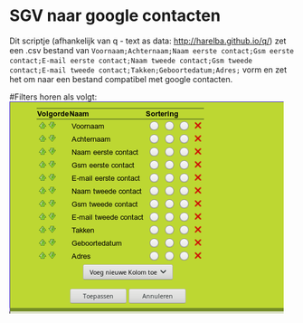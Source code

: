# SGV naar google contacten
Dit scriptje (afhankelijk van q - text as data: http://harelba.github.io/q/) zet een .csv bestand van `Voornaam;Achternaam;Naam eerste contact;Gsm eerste contact;E-mail eerste contact;Naam tweede contact;Gsm tweede contact;E-mail tweede contact;Takken;Geboortedatum;Adres;` vorm en zet het om naar een bestand compatibel met google contacten.

#Filters horen als volgt:
![alt text](https://raw.githubusercontent.com/gyrow/contacten/master/Filter.png "filters")
